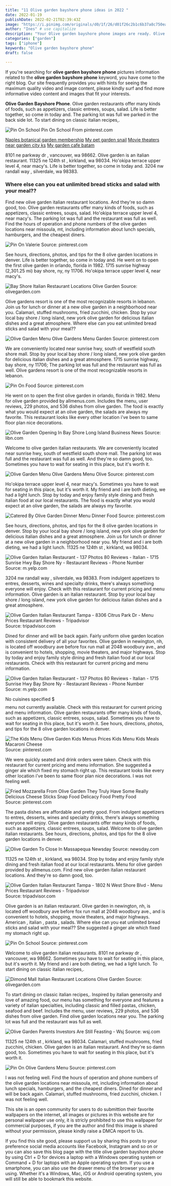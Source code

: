 ```yaml
---
title: "11 Olive garden bayshore phone ideas in 2022 "
date: 2022-01-19
publishDate: 2022-02-21T02:39:43Z
image: "https://i.pinimg.com/originals/d0/1f/26/d01f26c2b1c6b37a8c750ea4ab86fd33.png"
author: "Ines" # use capitalize
description: "Your Olive garden bayshore phone images are ready. Olive garden bayshore phone are a topic that is being searched for and liked by netizens today. You can Find and Download the Olive garden bayshore phone files here. Download all free images."
categories: ["garden"]
tags: ["iphone"]
keywords: "Olive garden bayshore phone"
draft: false

---
```


If you're searching for **olive garden bayshore phone** pictures information related to the **olive garden bayshore phone** keyword, you have come to the right  blog.  Our site frequently  provides you with  hints  for seeing  the maximum  quality video and image  content, please kindly surf and find more informative video content and images  that fit your interests.

**Olive Garden Bayshore Phone**. Olive garden restaurants offer many kinds of foods, such as appetizers, classic entrees, soups, salad. Life is better together, so come in today and. The parking lot was full we parked in the back side lot. To start dining on classic italian recipes,.

![Pin On School](https://i.pinimg.com/474x/fd/5e/fc/fd5efca0be3b1f67c61f361752ff789e.jpg "Pin On School")
Pin On School From pinterest.com

[Naples botanical garden membership](/naples-botanical-garden-membership/)
[My pet garden snail](/my-pet-garden-snail/)
[Movie theaters near garden city ks](/movie-theaters-near-garden-city-ks/)
[My garden cafe batam](/my-garden-cafe-batam/)

8101 ne parkway dr , vancouver, wa 98662. Olive garden is an italian restaurant. 11325 ne 124th st , kirkland, wa 98034. Ho&#039;okipa terrace upper level 4, near macy&#039;s. Life is better together, so come in today and. 3204 nw randall way , silverdale, wa 98383.

### Where else can you eat unlimited bread sticks and salad with your meal??

Find new olive garden italian restaurant locations. And they&#039;re so damn good, too. Olive garden restaurants offer many kinds of foods, such as appetizers, classic entrees, soups, salad. Ho&#039;okipa terrace upper level 4, near macy&#039;s. The parking lot was full and the restaurant was full as well. Find the hours of operation and phone numbers of the olive garden locations near missoula, mt, including information about lunch specials, hamburgers, and the cheapest diners.


![Pin On Valerie](https://i.pinimg.com/736x/52/5e/60/525e60bfaab06f42f54628492705c683.jpg "Pin On Valerie")
Source: pinterest.com

See hours, directions, photos, and tips for the 8 olive garden locations in denver. Life is better together, so come in today and. He went on to open the first olive garden in orlando, florida in 1982. 1715 sunrise highway (2,301.25 mi) bay shore, ny, ny 11706. Ho&#039;okipa terrace upper level 4, near macy&#039;s.

![Bay Shore Italian Restaurant Locations Olive Garden](https://media.olivegarden.com/images/site/logo_olivegarden.png "Bay Shore Italian Restaurant Locations Olive Garden")
Source: olivegarden.com

Olive gardens resort is one of the most recognizable resorts in lebanon. Join us for lunch or dinner at a new olive garden in a neighborhood near you. Calamari, stuffed mushrooms, fried zucchini, chicken. Stop by your local bay shore / long island, new york olive garden for delicious italian dishes and a great atmosphere. Where else can you eat unlimited bread sticks and salad with your meal??

![Olive Garden Menu Olive Gardens Menu Garden](https://i.pinimg.com/originals/c5/8a/df/c58adfd7d64fa3d2a427f617e16de215.jpg "Olive Garden Menu Olive Gardens Menu Garden")
Source: pinterest.com

We are conveniently located near sunrise hwy, south of westfield south shore mall. Stop by your local bay shore / long island, new york olive garden for delicious italian dishes and a great atmosphere. 1715 sunrise highway, bay shore, ny 11706; The parking lot was full and the restaurant was full as well. Olive gardens resort is one of the most recognizable resorts in lebanon.

![Pin On Food](https://i.pinimg.com/736x/2d/88/51/2d8851dae82ce840eace0706e205bb5c.jpg "Pin On Food")
Source: pinterest.com

He went on to open the first olive garden in orlando, florida in 1982. Menu for olive garden provided by allmenus.com. Includes the menu, user reviews, 229 photos, and 536 dishes from olive garden. The food is exactly what you would expect at an olive garden, the salads are always my favorite. This restaurant looks like every other location i&#039;ve been to same floor plan nice decorations.

![Olive Garden Opening In Bay Shore Long Island Business News](https://libn.com/files/2014/10/Olive-Garden1.jpg "Olive Garden Opening In Bay Shore Long Island Business News")
Source: libn.com

Welcome to olive garden italian restaurants. We are conveniently located near sunrise hwy, south of westfield south shore mall. The parking lot was full and the restaurant was full as well. And they&#039;re so damn good, too. Sometimes you have to wait for seating in this place, but it&#039;s worth it.

![Olive Garden Menu Olive Gardens Menu Olive](https://i.pinimg.com/736x/0d/c1/86/0dc1860352fc6359763b8a7bd40c2e54--olive-gardens-menu-olives.jpg "Olive Garden Menu Olive Gardens Menu Olive")
Source: pinterest.com

Ho&#039;okipa terrace upper level 4, near macy&#039;s. Sometimes you have to wait for seating in this place, but it&#039;s worth it. My friend and i are both dieting, we had a light lunch. Stop by today and enjoy family style dining and fresh italian food at our local restaurants. The food is exactly what you would expect at an olive garden, the salads are always my favorite.

![Catered By Olive Garden Dinner Menu Dinner Food](https://i.pinimg.com/474x/d5/fe/af/d5feaf281b6f693970c368987e8fdf35--olive-gardens-gypsy-wedding.jpg "Catered By Olive Garden Dinner Menu Dinner Food")
Source: pinterest.com

See hours, directions, photos, and tips for the 8 olive garden locations in denver. Stop by your local bay shore / long island, new york olive garden for delicious italian dishes and a great atmosphere. Join us for lunch or dinner at a new olive garden in a neighborhood near you. My friend and i are both dieting, we had a light lunch. 11325 ne 124th st , kirkland, wa 98034.

![Olive Garden Italian Restaurant - 137 Photos 80 Reviews - Italian - 1715 Sunrise Hwy Bay Shore Ny - Restaurant Reviews - Phone Number](https://s3-media0.fl.yelpcdn.com/bphoto/wLI6vUdcjsgsHqHR-pyjWg/348s.jpg "Olive Garden Italian Restaurant - 137 Photos 80 Reviews - Italian - 1715 Sunrise Hwy Bay Shore Ny - Restaurant Reviews - Phone Number")
Source: m.yelp.com

3204 nw randall way , silverdale, wa 98383. From indulgent appetizers to entres, desserts, wines and specialty drinks, there&#039;s always something everyone will enjoy. Check with this restaurant for current pricing and menu information. Olive garden is an italian restaurant. Stop by your local bay shore / long island, new york olive garden for delicious italian dishes and a great atmosphere.

![Olive Garden Italian Restaurant Tampa - 8306 Citrus Park Dr - Menu Prices Restaurant Reviews - Tripadvisor](https://media-cdn.tripadvisor.com/media/photo-s/05/56/62/1c/olive-garden-tampa-florida.jpg "Olive Garden Italian Restaurant Tampa - 8306 Citrus Park Dr - Menu Prices Restaurant Reviews - Tripadvisor")
Source: tripadvisor.com

Dined for dinner and will be back again. Fairly uniform olive garden location with consistent delivery of all your favorites. Olive garden in newington, nh, is located off woodbury ave before fox run mall at 2048 woodbury ave., and is convenient to hotels, shopping, movie theaters, and major highways. Stop by today and enjoy family style dining and fresh italian food at our local restaurants. Check with this restaurant for current pricing and menu information.

![Olive Garden Italian Restaurant - 137 Photos 80 Reviews - Italian - 1715 Sunrise Hwy Bay Shore Ny - Restaurant Reviews - Phone Number](https://s3-media0.fl.yelpcdn.com/bphoto/zbYum_ev94d7Ufy44JUzIQ/348s.jpg "Olive Garden Italian Restaurant - 137 Photos 80 Reviews - Italian - 1715 Sunrise Hwy Bay Shore Ny - Restaurant Reviews - Phone Number")
Source: m.yelp.com

No cuisines specified $ $$$$ menu not currently available. Check with this restaurant for current pricing and menu information. Olive garden restaurants offer many kinds of foods, such as appetizers, classic entrees, soups, salad. Sometimes you have to wait for seating in this place, but it&#039;s worth it. See hours, directions, photos, and tips for the 8 olive garden locations in denver.

![The Kids Menu Olive Garden Kids Menus Prices Kids Menu Kids Meals Macaroni Cheese](https://i.pinimg.com/originals/94/55/fe/9455feab6b8ba2e4fafa26c451669b8e.jpg "The Kids Menu Olive Garden Kids Menus Prices Kids Menu Kids Meals Macaroni Cheese")
Source: pinterest.com

We were quickly seated and drink orders were taken. Check with this restaurant for current pricing and menu information. She suggested a ginger ale which fixed my stomach right up. This restaurant looks like every other location i&#039;ve been to same floor plan nice decorations. I was not feeling well.

![Fried Mozzarella From Olive Garden They Truly Have Some Really Delicious Cheese Sticks Snap Food Delicacy Food Pretty Food](https://i.pinimg.com/originals/1c/73/47/1c73474b53fff109e90afabbd5660ca7.jpg "Fried Mozzarella From Olive Garden They Truly Have Some Really Delicious Cheese Sticks Snap Food Delicacy Food Pretty Food")
Source: pinterest.com

The pasta dishes are affordable and pretty good. From indulgent appetizers to entres, desserts, wines and specialty drinks, there&#039;s always something everyone will enjoy. Olive garden restaurants offer many kinds of foods, such as appetizers, classic entrees, soups, salad. Welcome to olive garden italian restaurants. See hours, directions, photos, and tips for the 8 olive garden locations in denver.

![Olive Garden To Close In Massapequa Newsday](https://cdn.newsday.com/polopoly_fs/1.20837051.1536096623!/httpImage/image.jpg_gen/derivatives/landscape_1280/image.jpg "Olive Garden To Close In Massapequa Newsday")
Source: newsday.com

11325 ne 124th st , kirkland, wa 98034. Stop by today and enjoy family style dining and fresh italian food at our local restaurants. Menu for olive garden provided by allmenus.com. Find new olive garden italian restaurant locations. And they&#039;re so damn good, too.

![Olive Garden Italian Restaurant Tampa - 1802 N West Shore Blvd - Menu Prices Restaurant Reviews - Tripadvisor](https://media-cdn.tripadvisor.com/media/photo-s/09/7a/14/fb/olive-garden.jpg "Olive Garden Italian Restaurant Tampa - 1802 N West Shore Blvd - Menu Prices Restaurant Reviews - Tripadvisor")
Source: tripadvisor.com

Olive garden is an italian restaurant. Olive garden in newington, nh, is located off woodbury ave before fox run mall at 2048 woodbury ave., and is convenient to hotels, shopping, movie theaters, and major highways. American , italian , pasta , salads. Where else can you eat unlimited bread sticks and salad with your meal?? She suggested a ginger ale which fixed my stomach right up.

![Pin On School](https://i.pinimg.com/474x/fd/5e/fc/fd5efca0be3b1f67c61f361752ff789e.jpg "Pin On School")
Source: pinterest.com

Welcome to olive garden italian restaurants. 8101 ne parkway dr , vancouver, wa 98662. Sometimes you have to wait for seating in this place, but it&#039;s worth it. My friend and i are both dieting, we had a light lunch. To start dining on classic italian recipes,.

![Dimond Mall Italian Restaurant Locations Olive Garden](https://media.olivegarden.com/en_us/images/marketing/italian-restaurant-olive-garden-location-g4-rdv.jpg "Dimond Mall Italian Restaurant Locations Olive Garden")
Source: olivegarden.com

To start dining on classic italian recipes,. Inspired by italian generosity and love of amazing food, our menu has something for everyone and features a variety of italian specialties, including classic and filled pastas, chicken, seafood and beef. Includes the menu, user reviews, 229 photos, and 536 dishes from olive garden. Find olive garden locations near you. The parking lot was full and the restaurant was full as well.

![Olive Garden Parents Investors Are Still Feasting - Wsj](https://images.wsj.net/im-316305?width=1280&amp;size=1 "Olive Garden Parents Investors Are Still Feasting - Wsj")
Source: wsj.com

11325 ne 124th st , kirkland, wa 98034. Calamari, stuffed mushrooms, fried zucchini, chicken. Olive garden is an italian restaurant. And they&#039;re so damn good, too. Sometimes you have to wait for seating in this place, but it&#039;s worth it.

![Pin On Olive Gardens Menu](https://i.pinimg.com/originals/d0/1f/26/d01f26c2b1c6b37a8c750ea4ab86fd33.png "Pin On Olive Gardens Menu")
Source: pinterest.com

I was not feeling well. Find the hours of operation and phone numbers of the olive garden locations near missoula, mt, including information about lunch specials, hamburgers, and the cheapest diners. Dined for dinner and will be back again. Calamari, stuffed mushrooms, fried zucchini, chicken. I was not feeling well.

This site is an open community for users to do submittion their favorite wallpapers on the internet, all images or pictures in this website are for personal wallpaper use only, it is stricly prohibited to use this wallpaper for commercial purposes, if you are the author and find this image is shared without your permission, please kindly raise a DMCA report to Us.

If you find this site good, please support us by sharing this posts to your preference social media accounts like Facebook, Instagram and so on or you can also save this blog page with the title olive garden bayshore phone by using Ctrl + D for devices a laptop with a Windows operating system or Command + D for laptops with an Apple operating system. If you use a smartphone, you can also use the drawer menu of the browser you are using. Whether it's a Windows, Mac, iOS or Android operating system, you will still be able to bookmark this website.
